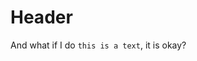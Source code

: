 <!-- TITLE: Les termes grammaticaux et linguistiques japonais-->
<!-- SUBTITLE: A quick summary of Termes Grammaticaux -->

# Header
And what if I do `this is a text`, it is okay?